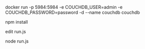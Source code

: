 docker run -p 5984:5984 -e COUCHDB_USER=admin -e COUCHDB_PASSWORD=password -d --name couchdb couchdb

npm install

edit run.js

node run.js